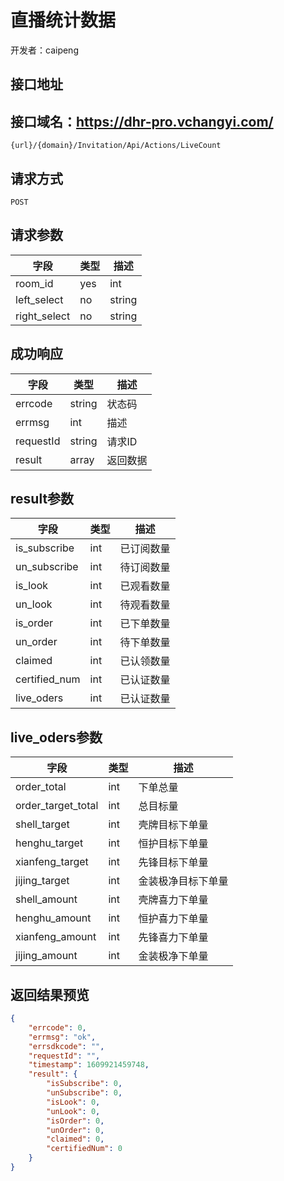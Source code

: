 # 直播统计数据
开发者：caipeng

## 接口地址
## 接口域名：https://dhr-pro.vchangyi.com/

`{url}/{domain}/Invitation/Api/Actions/LiveCount`

## 请求方式

`POST`

## 请求参数

| 字段         | 类型     | 描述      |
| ---------- | ------ | ------- |
|   room_id   |   yes    |   int    |            直播ID             |
|  left_select  |   no    |  string  | 左侧下拉用户标识 |
|  right_select  |   no    |  string  | 右侧下拉用户标识 |

## 成功响应

| 字段         | 类型     | 描述      |
| ---------- | ------ | ------- |
| errcode     | string | 状态码    |
| errmsg   | int    | 描述 |
| requestId  | string | 请求ID    |
| result       | array  | 返回数据    |

## result参数

| 字段               | 类型  | 描述  |
| ---------------- | --- | --- |
|    is_subscribe    |   int    |             已订阅数量             |
|   un_subscribe   |  int  |           待订阅数量           |
|   is_look   |  int  | 已观看数量 |
|   un_look    |  int   |          待观看数量           |
|   is_order   |  int   |           已下单数量           |
|   un_order   |  int   |           待下单数量           |
|   claimed   |  int   |           已认领数量           |
|   certified_num   |  int   |         已认证数量   |
|   live_oders   |  int   |         已认证数量   |
## live_oders参数
| 字段               | 类型  | 描述  |
| ---------------- | --- | --- |
|   order_total   |  int   |         下单总量    |
|   order_target_total   |  int   |        总目标量    |
|   shell_target   |  int   |         壳牌目标下单量    |
|   henghu_target   |  int   |         恒护目标下单量 |
|   xianfeng_target   |  int   |         先锋目标下单量   |
|   jijing_target   |  int   |         金装极净目标下单量 |
|  shell_amount  |  int   |         壳牌喜力下单量  |
|   henghu_amount   |  int   |         恒护喜力下单量 |
|   xianfeng_amount |  int   |       先锋喜力下单量   |
|   jijing_amount  |  int   |         金装极净下单量   |

## 返回结果预览
```json
{
    "errcode": 0,
    "errmsg": "ok",
    "errsdkcode": "",
    "requestId": "",
    "timestamp": 1609921459748,
    "result": {
        "isSubscribe": 0,
        "unSubscribe": 0,
        "isLook": 0,
        "unLook": 0,
        "isOrder": 0,
        "unOrder": 0,
        "claimed": 0,
        "certifiedNum": 0
    }
}
```

